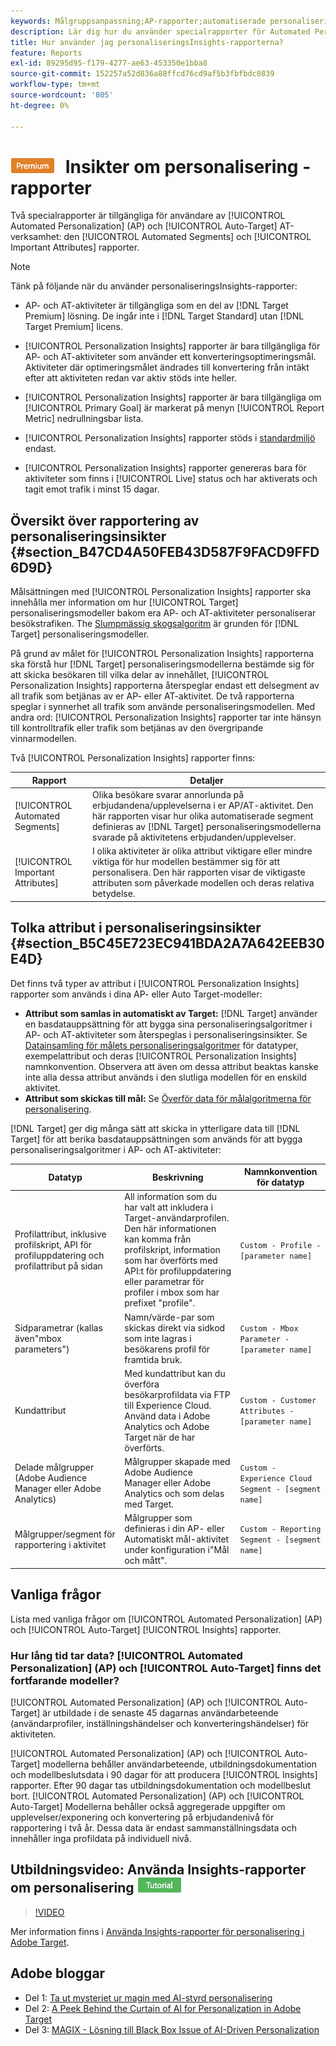 ```yaml
---
keywords: Målgruppsanpassning;AP-rapporter;automatiserade personaliseringsrapporter;auto target;auto target;auto target report;auto target report;personalization;insights;automatic segments;faq;ofta questions;important attributes
description: Lär dig hur du använder specialrapporter för Automated Personalization- (AP) och Auto-Target-aktiviteter (AT) - automatiserade segment och viktiga attribut.
title: Hur använder jag personaliseringsInsights-rapporterna?
feature: Reports
exl-id: 89295d95-f179-4277-ae63-453350e1bba8
source-git-commit: 152257a52d836a88ffcd76cd9af5b3fbfbdc0839
workflow-type: tm+mt
source-wordcount: '805'
ht-degree: 0%

---
```


# ![PREMIUM](/help/main/assets/premium.png) Insikter om personalisering - rapporter

Två specialrapporter är tillgängliga för användare av [!UICONTROL Automated Personalization] (AP) och [!UICONTROL Auto-Target] AT-verksamhet: den [!UICONTROL Automated Segments] och [!UICONTROL Important Attributes] rapporter.

>[!NOTE]
>
>Tänk på följande när du använder personaliseringsInsights-rapporter:
>
>* AP- och AT-aktiviteter är tillgängliga som en del av [!DNL Target Premium] lösning. De ingår inte i [!DNL Target Standard] utan [!DNL Target Premium] licens.
>
>* [!UICONTROL Personalization Insights] rapporter är bara tillgängliga för AP- och AT-aktiviteter som använder ett konverteringsoptimeringsmål. Aktiviteter där optimeringsmålet ändrades till konvertering från intäkt efter att aktiviteten redan var aktiv stöds inte heller.
>
>* [!UICONTROL Personalization Insights] rapporter är bara tillgängliga om [!UICONTROL Primary Goal] är markerat på menyn [!UICONTROL Report Metric] nedrullningsbar lista.
>
>* [!UICONTROL Personalization Insights] rapporter stöds i [standardmiljö](/help/main/administrating-target/hosts.md) endast.
>
>* [!UICONTROL Personalization Insights] rapporter genereras bara för aktiviteter som finns i [!UICONTROL Live] status och har aktiverats och tagit emot trafik i minst 15 dagar.


## Översikt över rapportering av personaliseringsinsikter {#section_B47CD4A50FEB43D587F9FACD9FFD6D9D}

Målsättningen med [!UICONTROL Personalization Insights] rapporter ska innehålla mer information om hur [!UICONTROL Target] personaliseringsmodeller bakom era AP- och AT-aktiviteter personaliserar besökstrafiken. The [Slumpmässig skogsalgoritm](/help/main/c-activities/t-automated-personalization/algo-random-forest.md) är grunden för [!DNL Target] personaliseringsmodeller.

På grund av målet för [!UICONTROL Personalization Insights] rapporterna ska förstå hur [!DNL Target] personaliseringsmodellerna bestämde sig för att skicka besökaren till vilka delar av innehållet, [!UICONTROL Personalization Insights] rapporterna återspeglar endast ett delsegment av all trafik som betjänas av er AP- eller AT-aktivitet. De två rapporterna speglar i synnerhet all trafik som använde personaliseringsmodellen. Med andra ord: [!UICONTROL Personalization Insights] rapporter tar inte hänsyn till kontrolltrafik eller trafik som betjänas av den övergripande vinnarmodellen.

Två [!UICONTROL Personalization Insights] rapporter finns:

| Rapport | Detaljer |
|--- |--- |
| [!UICONTROL Automated Segments] | Olika besökare svarar annorlunda på erbjudandena/upplevelserna i er AP/AT-aktivitet. Den här rapporten visar hur olika automatiserade segment definieras av [!DNL Target] personaliseringsmodellerna svarade på aktivitetens erbjudanden/upplevelser. |
| [!UICONTROL Important Attributes] | I olika aktiviteter är olika attribut viktigare eller mindre viktiga för hur modellen bestämmer sig för att personalisera. Den här rapporten visar de viktigaste attributen som påverkade modellen och deras relativa betydelse. |

## Tolka attribut i personaliseringsinsikter {#section_B5C45E723EC941BDA2A7A642EEB30E4D}

Det finns två typer av attribut i [!UICONTROL Personalization Insights] rapporter som används i dina AP- eller Auto Target-modeller:

* **Attribut som samlas in automatiskt av Target:** [!DNL Target] använder en basdatauppsättning för att bygga sina personaliseringsalgoritmer i AP- och AT-aktiviteter som återspeglas i personaliseringsinsikter. Se [Datainsamling för målets personaliseringsalgoritmer](/help/main/c-activities/t-automated-personalization/ap-data.md) för datatyper, exempelattribut och deras [!UICONTROL Personalization Insights] namnkonvention. Observera att även om dessa attribut beaktas kanske inte alla dessa attribut används i den slutliga modellen för en enskild aktivitet.
* **Attribut som skickas till mål:** Se [Överför data för målalgoritmerna för personalisering](/help/main/c-activities/t-automated-personalization/uploading-data-for-the-target-personalization-algorithms.md).

[!DNL Target] ger dig många sätt att skicka in ytterligare data till [!DNL Target] för att berika basdatauppsättningen som används för att bygga personaliseringsalgoritmer i AP- och AT-aktiviteter:

| Datatyp | Beskrivning | Namnkonvention för datatyp |
|--- |--- |--- |
| Profilattribut, inklusive profilskript, API för profiluppdatering och profilattribut på sidan | All information som du har valt att inkludera i Target-användarprofilen.<br>Den här informationen kan komma från profilskript, information som har överförts med API:t för profiluppdatering eller parametrar för profiler i mbox som har prefixet &quot;profile&quot;. | `Custom - Profile - [parameter name]` |
| Sidparametrar (kallas även&quot;mbox parameters&quot;) | Namn/värde-par som skickas direkt via sidkod som inte lagras i besökarens profil för framtida bruk. | `Custom - Mbox Parameter - [parameter name]` |
| Kundattribut | Med kundattribut kan du överföra besökarprofildata via FTP till Experience Cloud. Använd data i Adobe Analytics och Adobe Target när de har överförts. | `Custom - Customer Attributes - [parameter name]` |
| Delade målgrupper (Adobe Audience Manager eller Adobe Analytics) | Målgrupper skapade med Adobe Audience Manager eller Adobe Analytics och som delas med Target. | `Custom - Experience Cloud Segment - [segment name]` |
| Målgrupper/segment för rapportering i aktivitet | Målgrupper som definieras i din AP- eller Automatiskt mål-aktivitet under konfiguration i&quot;Mål och mått&quot;. | `Custom - Reporting Segment - [segment name]` |

## Vanliga frågor

Lista med vanliga frågor om [!UICONTROL Automated Personalization] (AP) och [!UICONTROL Auto-Target] [!UICONTROL Insights] rapporter.

### Hur lång tid tar data? [!UICONTROL Automated Personalization] (AP) och [!UICONTROL Auto-Target] finns det fortfarande modeller?

[!UICONTROL Automated Personalization] (AP) och [!UICONTROL Auto-Target] är utbildade i de senaste 45 dagarnas användarbeteende (användarprofiler, inställningshändelser och konverteringshändelser) för aktiviteten.

[!UICONTROL Automated Personalization] (AP) och [!UICONTROL Auto-Target] modellerna behåller användarbeteende, utbildningsdokumentation och modellbeslutsdata i 90 dagar för att producera [!UICONTROL Insights] rapporter. Efter 90 dagar tas utbildningsdokumentation och modellbeslut bort. [!UICONTROL Automated Personalization] (AP) och [!UICONTROL Auto-Target] Modellerna behåller också aggregerade uppgifter om upplevelser/exponering och konvertering på erbjudandenivå för rapportering i två år. Dessa data är endast sammanställningsdata och innehåller inga profildata på individuell nivå.

## Utbildningsvideo: Använda Insights-rapporter om personalisering ![Självstudiemärke](/help/main/assets/tutorial.png)

>[!VIDEO](https://video.tv.adobe.com/v/25601/)

Mer information finns i [Använda Insights-rapporter för personalisering i Adobe Target](https://helpx.adobe.com/target/kt/using/personalization-insights-report-feature-video-use.html).

## Adobe bloggar

* Del 1: [Ta ut mysteriet ur magin med AI-styrd personalisering](https://theblog.adobe.com/taking-mystery-magic-ai-driven-personalization-part-1/)
* Del 2: [A Peek Behind the Curtain of AI for Personalization in Adobe Target](https://theblog.adobe.com/a-peek-behind-the-curtain-of-ai-for-personalization-in-adobe-target/)
* Del 3: [MAGIX - Lösning till Black Box Issue of AI-Driven Personalization](https://theblog.adobe.com/magix-the-solution-to-the-black-box-issue-of-ai-driven-personalization/)
